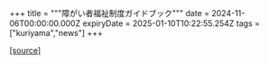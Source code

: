 +++
title = """障がい者福祉制度ガイドブック"""
date = 2024-11-06T00:00:00.000Z
expiryDate = 2025-01-10T10:22:55.254Z
tags = ["kuriyama","news"]
+++


[[source]](https://www.town.kuriyama.hokkaido.jp/soshiki/39/29310.html)
